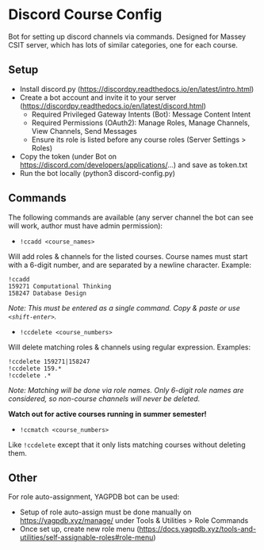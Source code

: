 # Discord Course Config

Bot for setting up discord channels via commands. Designed for Massey CSIT server, which has lots of similar categories, one for each course.

## Setup

* Install discord.py (https://discordpy.readthedocs.io/en/latest/intro.html)
* Create a bot account and invite it to your server (https://discordpy.readthedocs.io/en/latest/discord.html)
  - Required Privileged Gateway Intents (Bot): Message Content Intent
  - Required Permissions (OAuth2): Manage Roles, Manage Channels, View Channels, Send Messages
  - Ensure its role is listed before any course roles (Server Settings > Roles)
* Copy the token (under Bot on https://discord.com/developers/applications/...) and save as token.txt
* Run the bot locally (python3 discord-config.py)

## Commands

The following commands are available (any server channel the bot can see will work, author must have admin permission):
* `!ccadd <course_names>`

Will add roles & channels for the listed courses. Course names must start with a 6-digit number, and are separated by a newline character. Example:
```
!ccadd
159271 Computational Thinking
158247 Database Design
```

*Note: This must be entered as a single command. Copy & paste or use `<shift-enter>`.*

* `!ccdelete <course_numbers>`

Will delete matching roles & channels using regular expression. Examples:
```
!ccdelete 159271|158247
!ccdelete 159.*
!ccdelete .*
```

*Note: Matching will be done via role names. Only 6-digit role names are considered, so non-course channels will never be deleted.*

**Watch out for active courses running in summer semester!**

* `!ccmatch <course_numbers>`

Like `!ccdelete` except that it only lists matching courses without deleting them.

## Other

For role auto-assignment, YAGPDB bot can be used:
* Setup of role auto-assign must be done manually on https://yagpdb.xyz/manage/ under Tools & Utilities > Role Commands
* Once set up, create new role menu (https://docs.yagpdb.xyz/tools-and-utilities/self-assignable-roles#role-menu)
